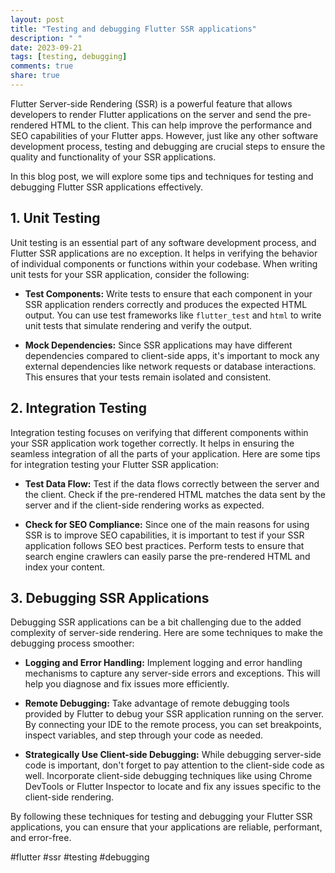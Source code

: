 ```yaml
---
layout: post
title: "Testing and debugging Flutter SSR applications"
description: " "
date: 2023-09-21
tags: [testing, debugging]
comments: true
share: true
---
```


Flutter Server-side Rendering (SSR) is a powerful feature that allows developers to render Flutter applications on the server and send the pre-rendered HTML to the client. This can help improve the performance and SEO capabilities of your Flutter apps. However, just like any other software development process, testing and debugging are crucial steps to ensure the quality and functionality of your SSR applications.

In this blog post, we will explore some tips and techniques for testing and debugging Flutter SSR applications effectively.

## 1. Unit Testing

Unit testing is an essential part of any software development process, and Flutter SSR applications are no exception. It helps in verifying the behavior of individual components or functions within your codebase. When writing unit tests for your SSR application, consider the following:

- **Test Components:** Write tests to ensure that each component in your SSR application renders correctly and produces the expected HTML output. You can use test frameworks like `flutter_test` and `html` to write unit tests that simulate rendering and verify the output.

- **Mock Dependencies:** Since SSR applications may have different dependencies compared to client-side apps, it's important to mock any external dependencies like network requests or database interactions. This ensures that your tests remain isolated and consistent.

## 2. Integration Testing

Integration testing focuses on verifying that different components within your SSR application work together correctly. It helps in ensuring the seamless integration of all the parts of your application. Here are some tips for integration testing your Flutter SSR application:

- **Test Data Flow:** Test if the data flows correctly between the server and the client. Check if the pre-rendered HTML matches the data sent by the server and if the client-side rendering works as expected.

- **Check for SEO Compliance:** Since one of the main reasons for using SSR is to improve SEO capabilities, it is important to test if your SSR application follows SEO best practices. Perform tests to ensure that search engine crawlers can easily parse the pre-rendered HTML and index your content.

## 3. Debugging SSR Applications

Debugging SSR applications can be a bit challenging due to the added complexity of server-side rendering. Here are some techniques to make the debugging process smoother:

- **Logging and Error Handling:** Implement logging and error handling mechanisms to capture any server-side errors and exceptions. This will help you diagnose and fix issues more efficiently.

- **Remote Debugging:** Take advantage of remote debugging tools provided by Flutter to debug your SSR application running on the server. By connecting your IDE to the remote process, you can set breakpoints, inspect variables, and step through your code as needed.

- **Strategically Use Client-side Debugging:** While debugging server-side code is important, don't forget to pay attention to the client-side code as well. Incorporate client-side debugging techniques like using Chrome DevTools or Flutter Inspector to locate and fix any issues specific to the client-side rendering.

By following these techniques for testing and debugging your Flutter SSR applications, you can ensure that your applications are reliable, performant, and error-free.

#flutter #ssr #testing #debugging